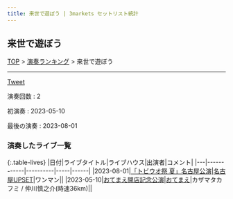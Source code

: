 ```yaml
---
title: 来世で遊ぼう | 3markets セットリスト統計
---
```

## 来世で遊ぼう


[TOP](/setlist/) > [演奏ランキング](songs.html) > 来世で遊ぼう

___

<a href="https://twitter.com/share?ref_src=twsrc%5Etfw" data-text="3markets[ ]セットリスト > 来世で遊ぼう" class="twitter-share-button" data-via="3markets" data-hashtags="3markets" data-related="3markets" data-show-count="false">Tweet</a>

演奏回数
: 2

初演奏
: 2023-05-10

最後の演奏
: 2023-08-01







### 演奏したライブ一覧

{:.table-lives}
|日付|ライブタイトル|ライブハウス|出演者|コメント|
|---|------------|----------|-----|------|
|<span class="nowrap">2023-08-01</span>|[「トビウオ祭 夏」名古屋公演](live073.html)|[名古屋UPSET](livehouse024.html)|ワンマン||
|<span class="nowrap">2023-05-10</span>|[おてまえ開店記念公演](live066.html)|[おてまえ](livehouse058.html)|カザマタカフミ / 仲川慎之介(時速36km)||



<script async src="https://platform.twitter.com/widgets.js" charset="utf-8"></script>
